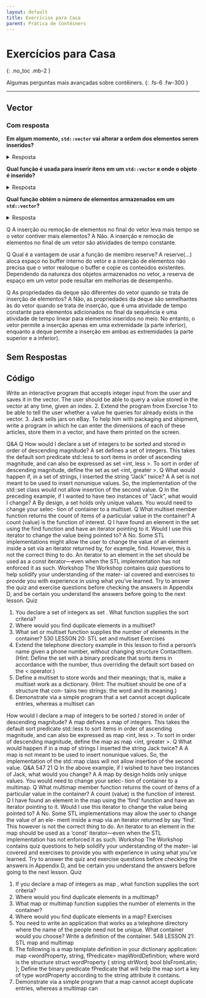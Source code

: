 ```yaml
---
layout: default
title: Exercícios para Casa
parent: Prática de Contêiners
---
```


# Exercícios para Casa
{: .no_toc .mb-2 }

Algumas perguntas mais avançadas sobre contêiners.
{: .fs-6 .fw-300 }

---

## Vector

### Com resposta

**Em algum momento, `std::vector` vai alterar a ordem dos elementos serem inseridos?**
<details><summary>Resposta</summary>
Não, o `std::vector` é um contêiner sequencial e os elementos são armazenados e acessados na mesma ordem em que são inseridos.
</details>

**Qual função é usada para inserir itens em um `std::vector` e onde o objeto é inserido?**
<details><summary>Resposta</summary>
O método `push_back()` insere elementos no final do vetor.
</details>

**Qual função obtém o número de elementos armazenados em um `std::vector`?**
<details><summary>Resposta</summary>
O método `size()` retorna o número de elementos armazenados em um vetor. A propósito, isso é verdade para todos os contêiners da STL.
</details>

Q A inserção ou remoção de elementos no final do vetor leva mais tempo se o vetor contiver mais elementos?
A Não. A inserção e remoção de elementos no final de um vetor são atividades de tempo constante.

Q Qual é a vantagem de usar a função de membro reserve?
A reserve(...) aloca espaço no buffer interno do vetor e a inserção de elementos não precisa que o vetor realoque o buffer e copie os conteúdos existentes. Dependendo da natureza dos objetos armazenados no vetor, a reserva de espaço em um vetor pode resultar em melhorias de desempenho.

Q As propriedades da deque são diferentes do vetor quando se trata de inserção de elementos?
A Não, as propriedades da deque são semelhantes às do vetor quando se trata de inserção, que é uma atividade de tempo constante para elementos adicionados no final da sequência e uma atividade de tempo linear para elementos inseridos no meio. No entanto, o vetor permite a inserção apenas em uma extremidade (a parte inferior), enquanto a deque permite a inserção em ambas as extremidades (a parte superior e a inferior).

## Sem Respostas

## Código

Write an interactive program that accepts integer input from the user and saves it in
the vector. The user should be able to query a value stored in the vector at any
time, given an index.
2. Extend the program from Exercise 1 to be able to tell the user whether a value he
queries for already exists in the vector.
3. Jack sells jars on eBay. To help him with packaging and shipment, write a program
in which he can enter the dimensions of each of these articles, store them in a
vector, and have them printed on the screen.


Q&A
Q How would I declare a set of integers to be sorted and stored in order of
descending magnitude?
A set <int> defines a set of integers. This takes the default sort predicate
std::less <T> to sort items in order of ascending magnitude, and can also be
expressed as set <int, less <int> >. To sort in order of descending magnitude,
define the set as set <int, greater <int> >.
Q What would happen if, in a set of strings, I inserted the string “Jack” twice?
A A set is not meant to be used to insert nonunique values. So, the implementation
of the std::set class would not allow insertion of the second value.
Q In the preceding example, if I wanted to have two instances of “Jack”, what
would I change?
A By design, a set holds only unique values. You would need to change your selec-
tion of container to a multiset.
Q What multiset member function returns the count of items of a particular
value in the container?
A count (value) is the function of interest.
Q I have found an element in the set using the find function and have an iterator
pointing to it. Would I use this iterator to change the value being pointed to?
A No. Some STL implementations might allow the user to change the value of an
element inside a set via an iterator returned by, for example, find. However, this
is not the correct thing to do. An iterator to an element in the set should be used as
a const iterator—even when the STL implementation has not enforced it as such.
Workshop
The Workshop contains quiz questions to help solidify your understanding of the mater-
ial covered and exercises to provide you with experience in using what you’ve learned.
Try to answer the quiz and exercise questions before checking the answers in Appendix
D, and be certain you understand the answers before going to the next lesson.
Quiz
1. You declare a set of integers as set <int>. What function supplies the sort criteria?
2. Where would you find duplicate elements in a multiset?
3. What set or multiset function supplies the number of elements in the container?
530 LESSON 20: STL set and multiset
Exercises
1. Extend the telephone directory example in this lesson to find a person’s name
given a phone number, without changing structure ContactItem. (Hint: Define the
set with a binary predicate that sorts items in accordance with the number, thus
overriding the default sort based on the < operator.)
2. Define a multiset to store words and their meanings; that is, make a multiset
work as a dictionary. (Hint: The multiset should be one of a structure that con-
tains two strings: the word and its meaning.)
3. Demonstrate via a simple program that a set cannot accept duplicate entries,
whereas a multiset can
                                                     
How would I declare a map of integers to be sorted / stored in order of
descending magnitude?
A map <int> defines a map of integers. This takes the default sort predicate
std::less <T> to sort items in order of ascending magnitude, and can also be
expressed as map <int, less <int> >. To sort in order of descending magnitude,
define the map as map <int, greater <int> >.
Q What would happen if in a map of strings I inserted the string Jack twice?
A A map is not meant to be used to insert nonunique values. So, the implementation
of the std::map class will not allow insertion of the second value.
Q&A 547
21
Q In the above example, if I wished to have two instances of Jack, what would
you change?
A A map by design holds only unique values. You would need to change your selec-
tion of container to a multimap.
Q What multimap member function returns the count of items of a particular
value in the container?
A count (value) is the function of interest.
Q I have found an element in the map using the ‘find’ function and have an
iterator pointing to it. Would I use this iterator to change the value being
pointed to?
A No. Some STL implementations may allow the user to change the value of an ele-
ment inside a map via an iterator returned by say ‘find’. This however is not the
correct thing to do. An iterator to an element in the map should be used as a ‘const’
iterator—even when the STL implementation has not enforced it as such.
Workshop
The Workshop contains quiz questions to help solidify your understanding of the mater-
ial covered and exercises to provide you with experience in using what you’ve learned.
Try to answer the quiz and exercise questions before checking the answers in Appendix
D, and be certain you understand the answers before going to the next lesson.
Quiz
1. If you declare a map of integers as map <int>, what function supplies the sort
criteria?
2. Where would you find duplicate elements in a multimap?
3. What map or multimap function supplies the number of elements in the container?
4. Where would you find duplicate elements in a map?
Exercises
1. You need to write an application that works as a telephone directory where the
name of the people need not be unique. What container would you choose? Write a
definition of the container.
548 LESSON 21: STL map and multimap
2. The following is a map template definition in your dictionary application:
map <wordProperty, string, fPredicate> mapWordDefinition;
where word is the structure
struct wordProperty
{
string strWord;
bool bIsFromLatin;
};
Define the binary predicate fPredicate that will help the map sort a key of type
wordProperty according to the string attribute it contains.
3. Demonstrate via a simple program that a map cannot accept duplicate entries,
whereas a multimap can
